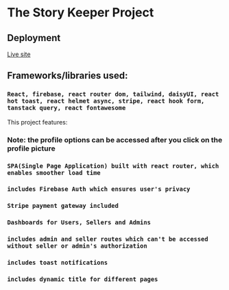 # The Story Keeper Project

## Deployment

[Live site](https://gallery-of-memories.web.app/)

## Frameworks/libraries used:

### `React, firebase, react router dom, tailwind, daisyUI, react hot toast, react helmet async, stripe, react hook form, tanstack query, react fontawesome`

This project features:

### Note: the profile options can be accessed after you click on the profile picture

### `SPA(Single Page Application) built with react router, which enables smoother load time`

### `includes Firebase Auth which ensures user's privacy`

### `Stripe payment gateway included`

### `Dashboards for Users, Sellers and Admins`

### `includes admin and seller routes which can't be accessed without seller or admin's authorization`

### `includes toast notifications`

### `includes dynamic title for different pages`




